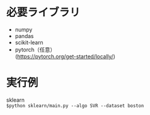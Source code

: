# 必要ライブラリ  
* numpy  
* pandas  
* scikit-learn  
* pytorch（任意）  
(https://pytorch.org/get-started/locally/)  

# 実行例
sklearn  
`$python sklearn/main.py --algo SVR --dataset boston`
